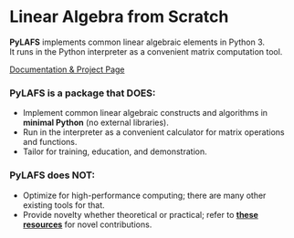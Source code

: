 # Linear Algebra from Scratch
**PyLAFS** implements common linear algebraic elements in Python 3.<br>
It runs in the Python interpreter as a convenient matrix computation tool.

[Documentation & Project Page](https://jamesakl.com/pylafs/)

### PyLAFS is a package that DOES:
* Implement common linear algebraic constructs and algorithms in **minimal Python** (no external libraries).
* Run in the interpreter as a convenient calculator for matrix operations and functions.
* Tailor for training, education, and demonstration.
### PyLAFS does NOT:
* Optimize for high-performance computing; there are many other existing tools for that.
* Provide novelty whether theoretical or practical; refer to [**these resources**](https://www.win.tue.nl/~hochsten/journals.html) for novel contributions.
